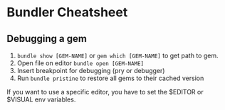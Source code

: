 Bundler Cheatsheet
==================

## Debugging a gem

1. `bundle show [GEM-NAME]` or `gem which [GEM-NAME]` to get path to gem.
2. Open file on editor `bundle open [GEM-NAME]`
3. Insert breakpoint for debugging (pry or debugger)
4. Run `bundle pristine` to restore all gems to their cached version

If you want to use a specific editor, you have to set the $EDITOR or $VISUAL env variables.

